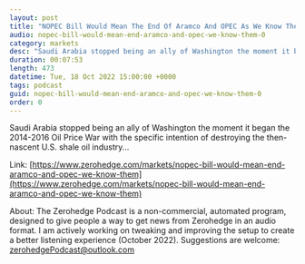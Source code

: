 ```yaml
---
layout: post
title: "NOPEC Bill Would Mean The End Of Aramco And OPEC As We Know Them"
audio: nopec-bill-would-mean-end-aramco-and-opec-we-know-them-0
category: markets
desc: "Saudi Arabia stopped being an ally of Washington the moment it began the 2014-2016 Oil Price War with the specific intention of destroying the then-nascent U.S. shale oil industry..."
duration: 00:07:53
length: 473
datetime: Tue, 18 Oct 2022 15:00:00 +0000
tags: podcast
guid: nopec-bill-would-mean-end-aramco-and-opec-we-know-them-0
order: 0
---
```

Saudi Arabia stopped being an ally of Washington the moment it began the 2014-2016 Oil Price War with the specific intention of destroying the then-nascent U.S. shale oil industry...

Link: [https://www.zerohedge.com/markets/nopec-bill-would-mean-end-aramco-and-opec-we-know-them](https://www.zerohedge.com/markets/nopec-bill-would-mean-end-aramco-and-opec-we-know-them)

About: The Zerohedge Podcast is a non-commercial, automated program, designed to give people a way to get news from Zerohedge in an audio format.  I am actively working on tweaking and improving the setup to create a better listening experience (October 2022).  Suggestions are welcome: [zerohedgePodcast@outlook.com](mailto:zerohedgePodcast@outlook.com)